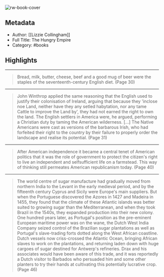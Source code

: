 ![rw-book-cover](https://images-na.ssl-images-amazon.com/images/I/61Pn86uf%2BkL._SL200_.jpg)

## Metadata
- Author: [[Lizzie Collingham]]
- Full Title: The Hungry Empire
- Category: #books

## Highlights
***

> Bread, milk, butter, cheese, beef and a good mug of beer were the staples of the seventeenth-century English diet. (Page 30)

***

> John Winthrop applied the same reasoning that the English used to justify their colonisation of Ireland, arguing that because they 'inclose noe Land, neither have they any setled habytation, nor any tame Cattle to improve the Land by', they had not earned the right to own the land. The English settlers in America were, he argued, performing a Christian duty by taming the American wilderness.
> […] The Native Americans were cast as versions of the barbarous Irish, who had forfeited their right to the country by their failure to properly order the landscape and realise its potential. (Page 31)

***

> After American independence it became a central tenet of American politics that it was the role of government to protect the citizen's right to live an independent and selfsufficient life on a farmstead. This way of thinking still permeates American republicanism today. (Page 40)

***

> The world centre of sugar manufacture had gradually moved from northern India to the Levant in the early medieval period, and by the fifteenth century Cyprus and Sicily were Europe's main suppliers. But when the Portuguese discovered the Azores in 1427 and Madeira in 1455, they found that the climate of these Atlantic islands was better suited to growing sugar than the Mediterranean, and when they took Brazil in the 1540s, they expanded production into their new colony. One hundred years later, as Portugal's position as the pre-eminent European maritime power was on the wane, the Dutch West India Company seized control of the Brazilian sugar plantations as well as Portugal's slave-trading forts dotted along the West African coastline. Dutch vessels now criss-crossed the Atlantic Ocean, bringing African slaves to work on the plantations, and returning laden down with huge cargoes of sugar destined for Antwerp's refineries. Drax and his associates would have been aware of this trade, and it was reportedly a Dutch visitor to Barbados who persuaded him and some other planters to try their hands at cultivating this potentially lucrative crop. (Page 46)

